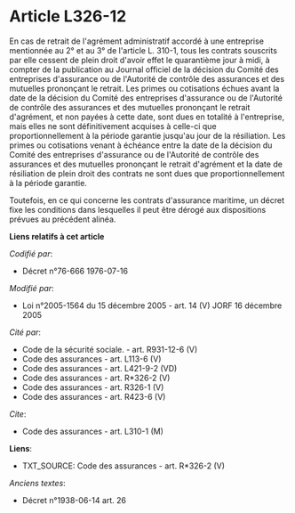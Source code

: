 # Article L326-12

En cas de retrait de l'agrément administratif accordé à une entreprise mentionnée au 2° et au 3° de l'article L. 310-1, tous
les contrats souscrits par elle cessent de plein droit d'avoir effet le quarantième jour à midi, à compter de la publication
au Journal officiel de la décision du Comité des entreprises d'assurance ou de l'Autorité de contrôle des assurances et des
mutuelles prononçant le retrait. Les primes ou cotisations échues avant la date de la décision du Comité des entreprises
d'assurance ou de l'Autorité de contrôle des assurances et des mutuelles prononçant le retrait d'agrément, et non payées à
cette date, sont dues en totalité à l'entreprise, mais elles ne sont définitivement acquises à celle-ci que
proportionnellement à la période garantie jusqu'au jour de la résiliation. Les primes ou cotisations venant à échéance entre
la date de la décision du Comité des entreprises d'assurance ou de l'Autorité de contrôle des assurances et des mutuelles
prononçant le retrait d'agrément et la date de résiliation de plein droit des contrats ne sont dues que proportionnellement à
la période garantie.

Toutefois, en ce qui concerne les contrats d'assurance maritime, un décret fixe les conditions dans lesquelles il peut être
dérogé aux dispositions prévues au précédent alinéa.

**Liens relatifs à cet article**

_Codifié par_:

  - Décret n°76-666 1976-07-16

_Modifié par_:

  - Loi n°2005-1564 du 15 décembre 2005 - art. 14 (V) JORF 16 décembre 2005

_Cité par_:

  - Code de la sécurité sociale. - art. R931-12-6 (V)
  - Code des assurances - art. L113-6 (V)
  - Code des assurances - art. L421-9-2 (VD)
  - Code des assurances - art. R*326-2 (V)
  - Code des assurances - art. R326-1 (V)
  - Code des assurances - art. R423-6 (V)

_Cite_:

  - Code des assurances - art. L310-1 (M)

**Liens**:

  - TXT_SOURCE: Code des assurances - art. R*326-2 (V)

_Anciens textes_:

  - Décret n°1938-06-14 art. 26
